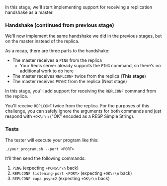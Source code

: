 In this stage, we'll start implementing support for receiving a replication handshake as a master.

### Handshake (continued from previous stage)

We'll now implement the same handshake we did in the previous stages, but on the master instead of the replica.

As a recap, there are three parts to the handshake:

- The master receives a `PING` from the replica
  - Your Redis server already supports the `PING` command, so there's no additional work to do here
- The master receives `REPLCONF` twice from the replica (**This stage**)
- The master receives `PSYNC` from the replica (Next stage)

In this stage, you'll add support for receiving the `REPLCONF` command from the replica.

You'll receive `REPLCONF` twice from the replica. For the purposes of this challenge, you can safely ignore the arguments for both commands and just
respond with `+OK\r\n` ("OK" encoded as a RESP Simple String).

### Tests

The tester will execute your program like this:

```
./your_program.sh --port <PORT>
```

It'll then send the following commands:

1. `PING` (expecting `+PONG\r\n` back)
2. `REPLCONF listening-port <PORT>` (expecting `+OK\r\n` back)
3. `REPLCONF capa psync2` (expecting `+OK\r\n` back)
